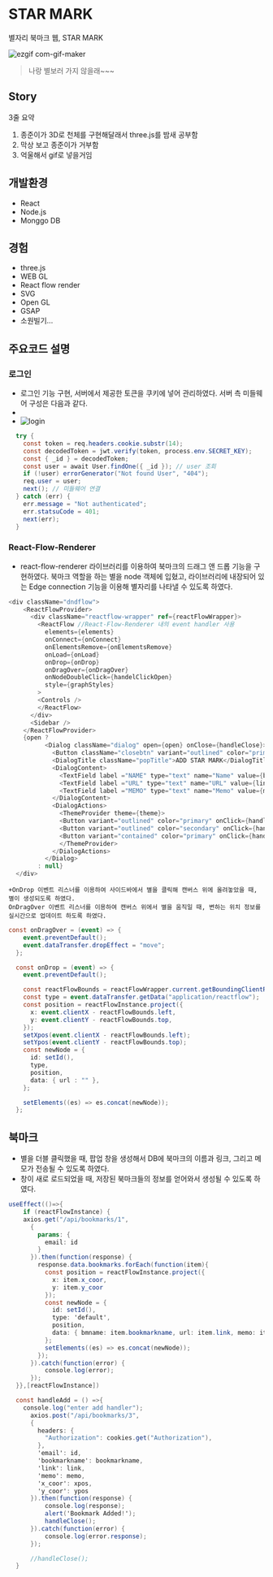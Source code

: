 # STAR MARK
별자리 북마크 웹, STAR MARK



![ezgif com-gif-maker](https://user-images.githubusercontent.com/55707601/149877665-007975bb-7783-4447-8b18-b9bc468373d4.gif)





>나랑 별보러 가지 않을래~~~

## Story

  


3줄 요약
1. 종준이가 3D로 천체를 구현해달래서 three.js를 밤새 공부함
2. 막상 보고 종준이가 거부함
3. 억울해서 gif로 넣을거임

 

 





## 개발환경
- React 
- Node.js
- Monggo DB

## 경험
- three.js
- WEB GL
- React flow render
- SVG
- Open GL
- GSAP
- 소원빌기...

## 주요코드 설명

### 로그인
  + 로그인 기능 구현, 서버에서 제공한 토큰을 쿠키에 넣어 관리하였다. 서버 측 미들웨어 구성은 다음과 같다.
  + 
  + ![login](https://user-images.githubusercontent.com/55707601/151156648-f36a4793-c211-450f-92dd-3894a5e74a80.gif)

```cs
  try {
    const token = req.headers.cookie.substr(14); 
    const decodedToken = jwt.verify(token, process.env.SECRET_KEY); 
    const { _id } = decodedToken; 
    const user = await User.findOne({ _id }); // user 조회
    if (!user) errorGenerator("Not found User", "404"); 
    req.user = user; 
    next(); // 미들웨어 연결
  } catch (err) {
    err.message = "Not authenticated";
    err.statsuCode = 401; 
    next(err);
  }
```

### React-Flow-Renderer
  + react-flow-renderer 라이브러리를 이용하여 북마크의 드래그 앤 드롭 기능을 구현하였다. 북마크 역할을 하는 별을 node 객체에 입혔고, 라이브러리에 내장되어 있는 Edge connection 기능을 이용해 별자리를 나타낼 수 있도록 하였다.

  ```cs
  <div className="dndflow">
      <ReactFlowProvider>
        <div className="reactflow-wrapper" ref={reactFlowWrapper}>
          <ReactFlow //React-Flow-Renderer 내의 event handler 사용
            elements={elements}
            onConnect={onConnect}
            onElementsRemove={onElementsRemove}
            onLoad={onLoad}
            onDrop={onDrop}
            onDragOver={onDragOver}
            onNodeDoubleClick={handelClickOpen}
            style={graphStyles}
          >
          <Controls />
          </ReactFlow>
        </div>
        <Sidebar />
      </ReactFlowProvider>
      {open ? 
            <Dialog className="dialog" open={open} onClose={handleClose}>
              <Button className="closebtn" variant="outlined" color="primary" onClick={handleClose}>X</Button>  
              <DialogTitle className="popTitle">ADD STAR MARK</DialogTitle>
              <DialogContent>
                <TextField label ="NAME" type="text" name="Name" value={bookmarkname} onChange={handleBookmarkNameChange}/><br/>
                <TextField label ="URL" type="text" name="URL" value={link} onChange={handleLinkChange}/><br/>
                <TextField label ="MEMO" type="text" name="Memo" value={memo} onChange={handleMemoChange}/><br/>
              </DialogContent>
              <DialogActions>
                <ThemeProvider theme={theme}>
                <Button variant="outlined" color="primary" onClick={handleDelete}>DELETE</Button>
                <Button variant="outlined" color="secondary" onClick={handleLink}>LINK</Button>
                <Button variant="contained" color="primary" onClick={handleAdd}>ADD</Button>
                </ThemeProvider>
              </DialogActions>
            </Dialog> 
          : null}
    </div>
  ```
    +OnDrop 이벤트 리스너를 이용하여 사이드바에서 별을 클릭해 캔버스 위에 올려놓았을 때, 별이 생성되도록 하였다.
    OnDragOver 이벤트 리스너를 이용하여 캔버스 위에서 별을 움직일 때, 변하는 위치 정보를 실시간으로 업데이트 하도록 하였다.
```cs
const onDragOver = (event) => {
    event.preventDefault();
    event.dataTransfer.dropEffect = "move";
  };

  const onDrop = (event) => {
    event.preventDefault();

    const reactFlowBounds = reactFlowWrapper.current.getBoundingClientRect();
    const type = event.dataTransfer.getData("application/reactflow");
    const position = reactFlowInstance.project({
      x: event.clientX - reactFlowBounds.left,
      y: event.clientY - reactFlowBounds.top,
    });
    setXpos(event.clientX - reactFlowBounds.left);
    setYpos(event.clientY - reactFlowBounds.top);
    const newNode = {
      id: setId(),
      type,
      position,
      data: { url : "" },
    };

    setElements((es) => es.concat(newNode));
  };
```

## 북마크

  + 별을 더블 클릭했을 때, 팝업 창을 생성해서 DB에 북마크의 이름과 링크, 그리고 메모가 전송될 수 있도록 하였다.
  + 창이 새로 로드되었을 때, 저장된 북마크들의 정보를 얻어와서 생성될 수 있도록 하였다.
```cs
useEffect(()=>{
    if (reactFlowInstance) {
    axios.get("/api/bookmarks/1",
      {
        params: {
          email: id
        }
      }).then(function(response) {
        response.data.bookmarks.forEach(function(item){
          const position = reactFlowInstance.project({
            x: item.x_coor,
            y: item.y_coor
          });
          const newNode = {
            id: setId(),
            type: 'default',
            position,
            data: { bmname: item.bookmarkname, url: item.link, memo: item.memo },
          };
          setElements((es) => es.concat(newNode));
        });
      }).catch(function(error) {
          console.log(error);
      });
  }},[reactFlowInstance])
```
```cs
  const handleAdd = () =>{
    console.log("enter add handler");
      axios.post("/api/bookmarks/3",
      {
        headers: {
          "Authorization": cookies.get("Authorization"),
        },
        'email': id,
        'bookmarkname': bookmarkname,
        'link': link,
        'memo': memo,
        'x_coor': xpos,
        'y_coor': ypos
      }).then(function(response) {
          console.log(response);
          alert('Bookmark Added!');
          handleClose();
      }).catch(function(error) {
          console.log(error.response);
      });

      //handleClose();
  }
```

